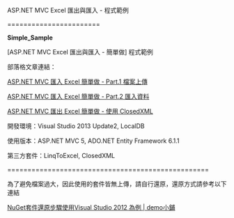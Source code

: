 ASP.NET MVC Excel 匯出與匯入 - 程式範例

=======================

**Simple_Sample**

[ASP.NET MVC Excel 匯出與匯入 - 簡單做] 程式範例

部落格文章連結：

[ASP.NET MVC 匯入 Excel 簡單做 - Part.1 檔案上傳](http://kevintsengtw.blogspot.tw/2014/06/aspnet-mvc-excel-part1.html#.U60XnfmSwlQ)

[ASP.NET MVC 匯入 Excel 簡單做 - Part.2 匯入資料](http://kevintsengtw.blogspot.tw/2014/06/aspnet-mvc-excel-part2.html#.U60XoPmSwlQ)

[ASP.NET MVC 匯出 Excel 簡單做 - 使用 ClosedXML](http://kevintsengtw.blogspot.tw/2014/06/aspnet-mvc-excel-closedxml.html#.U60XpvmSwlQ)

開發環境：Visual Studio 2013 Update2, LocalDB

使用版本：ASP.NET MVC 5, ADO.NET Entity Framework 6.1.1

第三方套件：LinqToExcel, ClosedXML

==================================================

為了避免檔案過大，因此使用的套件皆無上傳，請自行還原，還原方式請參考以下連結

 [NuGet套件還原步驟使用Visual Studio 2012 為例 | demo小鋪](http://demo.tc/Post/763)
